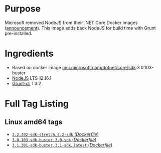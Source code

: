 # Purpose
Microsoft removed NodeJS from their .NET Core Docker images ([announcement](https://github.com/aspnet/Announcements/issues/298)). This image adds back NodeJS for build time with Grunt pre-installed.

# Ingredients
* Based on docker image [mcr.microsoft.com/dotnet/core/sdk](https://hub.docker.com/_/microsoft-dotnet-core-sdk/):3.0.103-buster
* [NodeJS](https://nodejs.org/) LTS 12.16.1
* [Grunt-cli](https://www.npmjs.com/package/grunt-cli) 1.3.2

# Full Tag Listing
## Linux amd64 tags
- [`2.2.402-sdk-stretch`, `2.2-sdk` (*Dockerfile*)](https://github.com/Mathieu79FI/dotnet-docker/blob/master/2.2/sdk/stretch/amd64/Dockerfile-gulp)
- [`3.0.103-sdk-buster`, `3.0-sdk` (*Dockerfile*)](https://github.com/Mathieu79FI/dotnet-docker/blob/master/3.0/sdk/buster/amd64/grunt/Dockerfile)
- [`3.1.301-sdk-buster`, `3.1-sdk`, `latest` (*Dockerfile*)](https://github.com/Mathieu79FI/dotnet-docker/blob/master/3.1/sdk/buster/amd64/grunt/Dockerfile)
